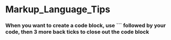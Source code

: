 # Markup_Language_Tips

### When you want to create a code block, use ``` followed by your code, then 3 more back ticks to close out the code block
